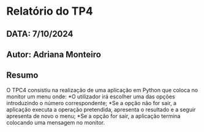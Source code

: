 # Relatório do TP4
## DATA: 7/10/2024
## Autor: Adriana Monteiro

## Resumo

O TPC4 consistiu na realização de uma aplicação em Python que coloca no monitor um menu onde: 
 *O utilizador irá escolher uma das opções introduzindo o número correspondente;
 *Se a opção não for sair, a aplicação executa a operação pretendida, apresenta o resultado e a seguir apresenta de novo o menu;
 *Se a opção for sair, a aplicação termina colocando uma mensagem no monitor.

